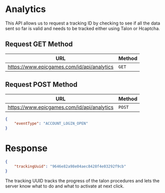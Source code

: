 # Analytics
This API allows us to request a tracking ID by checking to see if all the data sent so far is valid and needs to be tracked either using Talon or Hcaptcha.

## Request GET Method
| URL | Method |
| - | - |
| https://www.epicgames.com/id/api/analytics | `GET` |

## Request POST Method
| URL | Method |
| - | - |
| https://www.epicgames.com/id/api/analytics | `POST` |

```json
{
    "eventType": "ACCOUNT_LOGIN_OPEN"
}
```

# Response
```json
{
    "trackingUuid": "9646e82a98e04aec8428f4e03292f9cb"
}
```

The tracking UUID tracks the progress of the talon procedures and lets the server know what to do and what to activate at next click.